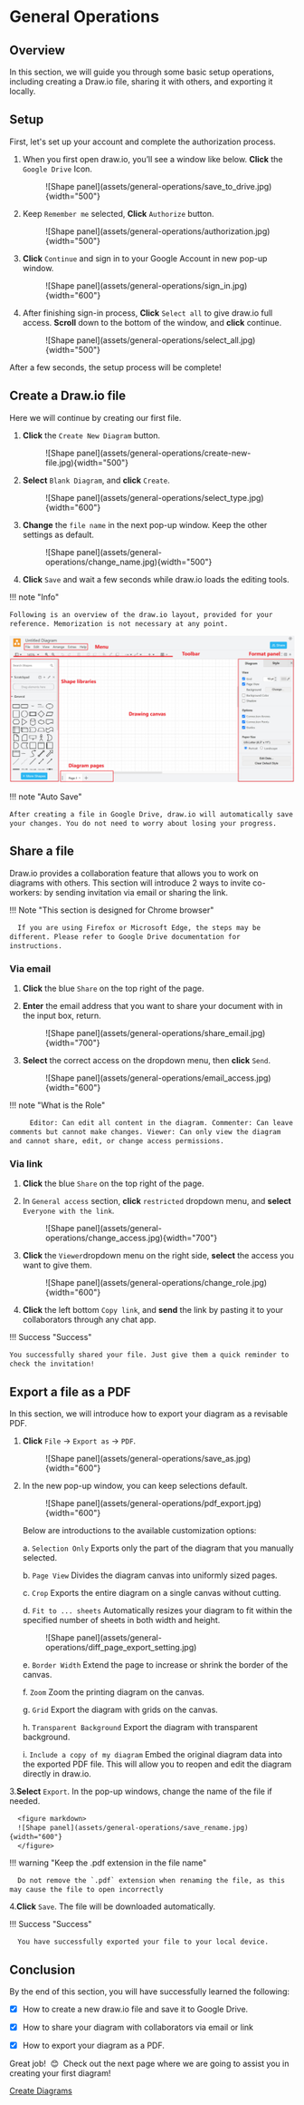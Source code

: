# General Operations

## Overview

In this section, we will guide you through some basic setup operations, including creating a Draw.io file, sharing it with others, and exporting it locally.

## Setup

First, let's set up your account and complete the authorization process.

1. When you first open draw.io, you’ll see a window like below. **Click** the `Google Drive` Icon.

      <figure markdown>
      ![Shape panel](assets/general-operations/save_to_drive.jpg){width="500"}
      </figure>

2. Keep `Remember me` selected, **Click** `Authorize` button.

      <figure markdown>
      ![Shape panel](assets/general-operations/authorization.jpg){width="500"}
      </figure>

3. **Click** `Continue` and sign in to your Google Account in new pop-up window.

      <figure markdown>
      ![Shape panel](assets/general-operations/sign_in.jpg){width="600"}
      </figure>

4. After finishing sign-in process, **Click** `Select all` to give draw.io full access. **Scroll** down to the bottom of the window, and **click** continue.
      
      <figure markdown>
      ![Shape panel](assets/general-operations/select_all.jpg){width="500"}
      <figure markdown>

After a few seconds, the setup process will be complete!


## Create a Draw.io file
Here we will continue by creating our first file.

1. **Click** the `Create New Diagram` button.

     <figure markdown>
     ![Shape panel](assets/general-operations/create-new-file.jpg){width="500"}
     </figure>

2. **Select** `Blank Diagram`, and **click** `Create`.

      <figure markdown>
      ![Shape panel](assets/general-operations/select_type.jpg){width="600"}
      </figure>

3. **Change** the `file name` in the next pop-up window. Keep the other settings as default.

      <figure markdown>
      ![Shape panel](assets/general-operations/change_name.jpg){width="500"}
      </figure>
   
4. **Click** `Save` and wait a few seconds while draw.io loads the editing tools.

!!! note "Info"

    Following is an overview of the draw.io layout, provided for your reference. Memorization is not necessary at any point.
![page_layout.jpg](assets/general-operations/page_layout.jpg)


!!! note "Auto Save"
    
    After creating a file in Google Drive, draw.io will automatically save your changes. You do not need to worry about losing your progress.

## Share a file
Draw.io provides a collaboration feature that allows you to work on diagrams with others. This section will introduce 2 ways to invite co-workers: by sending invitation via email or sharing the link.


!!! Note "This section is designed for Chrome browser"

      If you are using Firefox or Microsoft Edge, the steps may be different. Please refer to Google Drive documentation for instructions.


### Via email ###

1. **Click** the blue `Share` on the top right of the page.

2. **Enter** the email address that you want to share your document with in the input box, return.

      <figure markdown>
      ![Shape panel](assets/general-operations/share_email.jpg){width="700"}
      </figure>

3. **Select** the correct access on the dropdown menu, then **click** `Send`.

      <figure markdown>
      ![Shape panel](assets/general-operations/email_access.jpg){width="600"}
      </figure>

!!! note "What is the Role"
    
         Editor: Can edit all content in the diagram. Commenter: Can leave comments but cannot make changes. Viewer: Can only view the diagram and cannot share, edit, or change access permissions.

### Via link ###

1. **Click** the blue `Share` on the top right of the page.

2. In `General access` section, **click** `restricted` dropdown menu, and **select** `Everyone with the link`.

      <figure markdown>
      ![Shape panel](assets/general-operations/change_access.jpg){width="700"}
      </figure>
   
3. **Click** the `Viewer`dropdown menu on the right side, **select** the access you want to give them.

      <figure markdown>
      ![Shape panel](assets/general-operations/change_role.jpg){width="600"}
      </figure>

4. **Click** the left bottom `Copy link`, and **send** the link by pasting it to your collaborators through any chat app.

!!! Success "Success"

    You successfully shared your file. Just give them a quick reminder to check the invitation!


## Export a file as a PDF

In this section, we will introduce how to export your diagram as a revisable PDF.


1. **Click** `File` -> `Export as` -> `PDF`.

      <figure markdown>
      ![Shape panel](assets/general-operations/save_as.jpg){width="600"}
      </figure>
   
2. In the new pop-up window, you can keep selections default. 

      <figure markdown>
      ![Shape panel](assets/general-operations/pdf_export.jpg){width="600"}
      </figure>

      Below are introductions to the available customization options:

      a. `Selection Only` Exports only the part of the diagram that you manually selected.

      b. `Page View` Divides the diagram canvas into uniformly sized pages.

      c. `Crop`  Exports the entire diagram on a single canvas without cutting.

      d. `Fit to ... sheets`  Automatically resizes your diagram to fit within the specified number of sheets in both width and height.

      <figure markdown>
      ![Shape panel](assets/general-operations/diff_page_export_setting.jpg)
      </figure>
   
      e. `Border Width` Extend the page to increase or shrink the border of the canvas. 

      f. `Zoom` Zoom the printing diagram on the canvas.

      g. `Grid` Export the diagram with grids on the canvas.

      h. `Transparent Background` Export the diagram with transparent background.

      i. `Include a copy of my diagram` Embed the original diagram data into the exported PDF file. This will allow you to reopen and edit the diagram directly in draw.io.

3.**Select** `Export`. In the pop-up windows, change the name of the file if needed. 

      <figure markdown>
      ![Shape panel](assets/general-operations/save_rename.jpg){width="600"}
      </figure>

!!! warning "Keep the .pdf extension in the file name"

      Do not remove the `.pdf` extension when renaming the file, as this may cause the file to open incorrectly

4.**Click** `Save`. The file will be downloaded automatically. 

!!! Success "Success"

      You have successfully exported your file to your local device.

## Conclusion

By the end of this section, you will have successfully learned the following:

- [x] How to create a new draw.io file and save it to Google Drive.

- [x] How to share your diagram with collaborators via email or link

- [x] How to export your diagram as a PDF.

Great job! &nbsp;:blush:&nbsp; Check out the next page where we are going to assist you in creating your first diagram!

[Create Diagrams](create-diagrams.md)